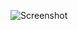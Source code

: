 ![Screenshot](https://raw.githubusercontent.com/Cryakl/Ultimate-RAT-Collection/refs/heads/main/SpyNet/Spy-Net%20v0.8.2/Screenshot.png)
